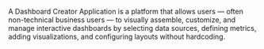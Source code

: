 A Dashboard Creator Application is a platform that allows users — often non-technical business users — to visually assemble, customize, and manage interactive dashboards by selecting data sources, defining metrics, adding visualizations, and configuring layouts without hardcoding.
